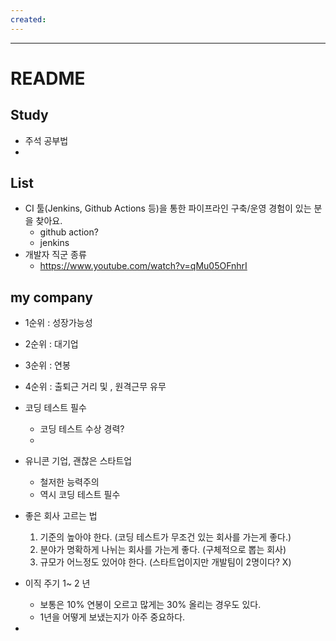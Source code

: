 ```yaml
---
created:
---
```

---
# **README**

## Study
- 주석 공부법
- 
## List

- CI 툴(Jenkins, Github Actions 등)을 통한 파이프라인 구축/운영 경험이 있는 분을 찾아요.
	-  github action?
	- jenkins
- 개발자 직군 종류
	- https://www.youtube.com/watch?v=qMu05OFnhrI

## my company

- 1순위 : 성장가능성
- 2순위 : 대기업
- 3순위 : 연봉
- 4순위 : 출퇴근 거리 및 , 원격근무 유무

- 코딩 테스트 필수
	- 코딩 테스트 수상 경력?
	- 
- 유니콘 기업, 괜찮은 스타트업
	- 철저한 능력주의
	- 역시 코딩 테스트 필수
- 좋은 회사 고르는 법 
	1. 기준의 높아야 한다. (코딩 테스트가 무조건 있는 회사를 가는게 좋다.)
	2. 분야가 명확하게 나뉘는 회사를 가는게 좋다. (구체적으로 뽑는 회사)
	3. 규모가 어느정도 있어야 한다. (스타트업이지만 개발팀이 2명이다? X)
- 이직 주기 1~ 2 년
	- 보통은 10% 연봉이 오르고 많게는 30% 올리는 경우도 있다.
	- 1년을 어떻게 보냈는지가 아주 중요하다.
- 